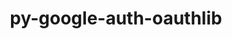 ---
title: "py-google-auth-oauthlib"
layout: cache
categories: [package, v0.22.0]
meta: {"versions": ["0.4.6", "0.5.2"], "compilers": ["apple-clang@=15.0.0", "gcc@=11.4.0"], "oss": ["ubuntu22.04", "ventura"], "platforms": ["darwin", "linux"], "targets": ["aarch64", "neoverse_v1", "neoverse_v2", "x86_64_v3"], "stacks": ["e4s", "e4s-neoverse-v2", "e4s-neoverse_v1", "ml-darwin-aarch64-mps", "ml-linux-x86_64-cpu", "ml-linux-x86_64-cuda", "root"], "num_specs": 6, "num_specs_by_stack": {"ml-darwin-aarch64-mps": 1, "root": 6, "e4s-neoverse_v1": 1, "e4s-neoverse-v2": 1, "ml-linux-x86_64-cpu": 2, "ml-linux-x86_64-cuda": 2, "e4s": 1}}
spec_details: [{"hash": "3h25pwqhlsa3pdj62kzmkewidlkhcuzn", "compiler": "apple-clang@=15.0.0", "versions": ["0.4.6"], "os": "ventura", "platform": "darwin", "target": "aarch64", "variants": ["build_system=python_pip"], "stacks": ["ml-darwin-aarch64-mps", "root"], "size": "-", "tarball": "https://binaries.spack.io/v0.22.0/build_cache/darwin-ventura-aarch64/apple-clang-15.0.0/py-google-auth-oauthlib-0.4.6/darwin-ventura-aarch64-apple-clang-15.0.0-py-google-auth-oauthlib-0.4.6-3h25pwqhlsa3pdj62kzmkewidlkhcuzn.spack"}, {"hash": "xxwotsqd3ctnqooddijamihh7faonto5", "compiler": "gcc@=11.4.0", "versions": ["0.4.6"], "os": "ubuntu22.04", "platform": "linux", "target": "neoverse_v1", "variants": ["build_system=python_pip"], "stacks": ["root", "e4s-neoverse_v1"], "size": "-", "tarball": "https://binaries.spack.io/v0.22.0/build_cache/linux-ubuntu22.04-neoverse_v1/gcc-11.4.0/py-google-auth-oauthlib-0.4.6/linux-ubuntu22.04-neoverse_v1-gcc-11.4.0-py-google-auth-oauthlib-0.4.6-xxwotsqd3ctnqooddijamihh7faonto5.spack"}, {"hash": "3szmalcixoi76k4kxna6wkib5d5zzpos", "compiler": "gcc@=11.4.0", "versions": ["0.4.6"], "os": "ubuntu22.04", "platform": "linux", "target": "neoverse_v2", "variants": ["build_system=python_pip"], "stacks": ["e4s-neoverse-v2", "root"], "size": "-", "tarball": "https://binaries.spack.io/v0.22.0/build_cache/linux-ubuntu22.04-neoverse_v2/gcc-11.4.0/py-google-auth-oauthlib-0.4.6/linux-ubuntu22.04-neoverse_v2-gcc-11.4.0-py-google-auth-oauthlib-0.4.6-3szmalcixoi76k4kxna6wkib5d5zzpos.spack"}, {"hash": "amgiw2mzqgrvcqwkhpyk6s5l4q2jx3zo", "compiler": "gcc@=11.4.0", "versions": ["0.4.6"], "os": "ubuntu22.04", "platform": "linux", "target": "x86_64_v3", "variants": ["build_system=python_pip"], "stacks": ["root", "ml-linux-x86_64-cpu", "ml-linux-x86_64-cuda"], "size": "-", "tarball": "https://binaries.spack.io/v0.22.0/build_cache/linux-ubuntu22.04-x86_64_v3/gcc-11.4.0/py-google-auth-oauthlib-0.4.6/linux-ubuntu22.04-x86_64_v3-gcc-11.4.0-py-google-auth-oauthlib-0.4.6-amgiw2mzqgrvcqwkhpyk6s5l4q2jx3zo.spack"}, {"hash": "jcvgywnrnxp5u2skosulzd6porcivvfc", "compiler": "gcc@=11.4.0", "versions": ["0.5.2"], "os": "ubuntu22.04", "platform": "linux", "target": "x86_64_v3", "variants": ["build_system=python_pip"], "stacks": ["root", "ml-linux-x86_64-cpu", "ml-linux-x86_64-cuda"], "size": "-", "tarball": "https://binaries.spack.io/v0.22.0/build_cache/linux-ubuntu22.04-x86_64_v3/gcc-11.4.0/py-google-auth-oauthlib-0.5.2/linux-ubuntu22.04-x86_64_v3-gcc-11.4.0-py-google-auth-oauthlib-0.5.2-jcvgywnrnxp5u2skosulzd6porcivvfc.spack"}, {"hash": "fecjbqvfa3pfx55bm6f5zhjgam7wdonb", "compiler": "gcc@=11.4.0", "versions": ["0.4.6"], "os": "ubuntu22.04", "platform": "linux", "target": "x86_64_v3", "variants": ["build_system=python_pip"], "stacks": ["e4s", "root"], "size": "-", "tarball": "https://binaries.spack.io/v0.22.0/build_cache/linux-ubuntu22.04-x86_64_v3/gcc-11.4.0/py-google-auth-oauthlib-0.4.6/linux-ubuntu22.04-x86_64_v3-gcc-11.4.0-py-google-auth-oauthlib-0.4.6-fecjbqvfa3pfx55bm6f5zhjgam7wdonb.spack"}]
---